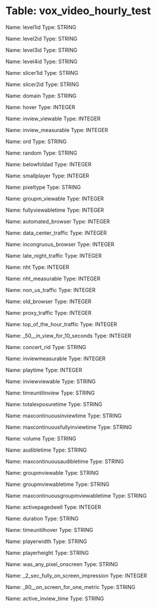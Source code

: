 Table: vox_video_hourly_test
============================

Name: level1id
Type: STRING

Name: level2id
Type: STRING

Name: level3id
Type: STRING

Name: level4id
Type: STRING

Name: slicer1id
Type: STRING

Name: slicer2id
Type: STRING

Name: domain
Type: STRING

Name: hover
Type: INTEGER

Name: inview_viewable
Type: INTEGER

Name: inview_measurable
Type: INTEGER

Name: ord
Type: STRING

Name: random
Type: STRING

Name: belowfoldad
Type: INTEGER

Name: smallplayer
Type: INTEGER

Name: pixeltype
Type: STRING

Name: groupm_viewable
Type: INTEGER

Name: fullyviewabletime
Type: INTEGER

Name: automated_browser
Type: INTEGER

Name: data_center_traffic
Type: INTEGER

Name: incongruous_browser
Type: INTEGER

Name: late_night_traffic
Type: INTEGER

Name: nht
Type: INTEGER

Name: nht_measurable
Type: INTEGER

Name: non_us_traffic
Type: INTEGER

Name: old_browser
Type: INTEGER

Name: proxy_traffic
Type: INTEGER

Name: top_of_the_hour_traffic
Type: INTEGER

Name: _50__in_view_for_10_seconds
Type: INTEGER

Name: concert_rid
Type: STRING

Name: inviewmeasurable
Type: INTEGER

Name: playtime
Type: INTEGER

Name: inviewviewable
Type: STRING

Name: timeuntilinview
Type: STRING

Name: totalexposuretime
Type: STRING

Name: maxcontinuousinviewtime
Type: STRING

Name: maxcontinuousfullyinviewtime
Type: STRING

Name: volume
Type: STRING

Name: audibletime
Type: STRING

Name: maxcontinuousaudibletime
Type: STRING

Name: groupmviewable
Type: STRING

Name: groupmviewabletime
Type: STRING

Name: maxcontinuousgroupmviewabletime
Type: STRING

Name: activepagedwell
Type: INTEGER

Name: duration
Type: STRING

Name: timeuntilhover
Type: STRING

Name: playerwidth
Type: STRING

Name: playerheight
Type: STRING

Name: was_any_pixel_onscreen
Type: STRING

Name: _2_sec_fully_on_screen_impression
Type: INTEGER

Name: _80__on_screen_for_one_metric
Type: STRING

Name: active_inview_time
Type: STRING


